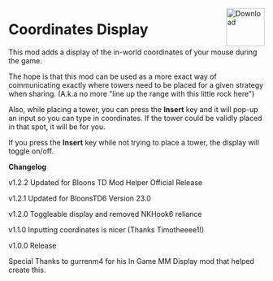 <a href="https://github.com/doombubbles/BTD6-Mods/raw/main/CoordinatesDisplay/CoordinatesDisplay.dll"><img align="right" alt="Download" height="75" src="https://github.com/doombubbles/BTD6-Mods/blob/main/download.png?raw=true"></a>

# Coordinates Display

This mod adds a display of the in-world coordinates of your mouse during the game.

The hope is that this mod can be used as a more exact way of communicating exactly where towers need to be placed for a given strategy when sharing.
(A.k.a no more "line up the range with this little rock here")

Also, while placing a tower, you can press the **Insert** key and it will pop-up an input so you can type in coordinates.
If the tower could be validly placed in that spot, it will be for you.

If you press the **Insert** key while not trying to place a tower, the display will toggle on/off.

**Changelog**

v1.2.2 Updated for Bloons TD Mod Helper Official Release

v1.2.1 Updated for BloonsTD6 Version 23.0

v1.2.0 Toggleable display and removed NKHook6 reliance

v1.1.0 Inputting coordinates is nicer (Thanks Timotheeee1!)

v1.0.0 Release





Special Thanks to gurrenm4 for his In Game MM Display mod that helped create this.
